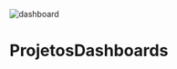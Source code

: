 ![dashboard](https://user-images.githubusercontent.com/119264186/204161953-4dc92de6-b510-468c-894f-579103f45f37.JPG)
# ProjetosDashboards
